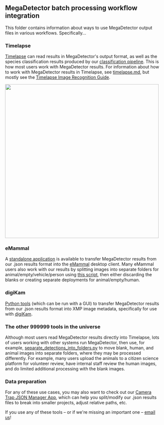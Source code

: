 ## MegaDetector batch processing workflow integration

This folder contains information about ways to use MegaDetector output files in various workflows.  Specifically...

### Timelapse

[Timelapse](http://saul.cpsc.ucalgary.ca/timelapse/) can read results in MegaDetector's output format, as well as the species classification results produced by our [classification pipeline](https://github.com/agentmorris/MegaDetector/tree/main/megadetector/classification).  This is how most users work with MegaDetector results.  For information about how to work with MegaDetector results in Timelapse, see [timelapse.md](timelapse.md), but mostly see the [Timelapse Image Recognition Guide](https://saul.cpsc.ucalgary.ca/timelapse/pmwiki.php?n=Main.ImageRecognition).

<img src="../../../images/recognitionInTimelapse.jpg" width="500px;">


### eMammal

A [standalone application](https://github.com/agentmorris/MegaDetector/tree/main/megadetector/api/batch_processing/integration/eMammal) is available to transfer MegaDetector results from our .json results format into the [eMammal](https://emammal.si.edu/) desktop client.  Many eMammal users also work with our results by splitting images into separate folders for animal/empty/vehicle/person using [this script](https://github.com/agentmorris/MegaDetector/blob/main/megadetector/postprocessing/separate_detections_into_folders.py), then either discarding the blanks or creating separate deployments for animal/empty/human.

### digiKam

[Python tools](digiKam/README.md) (which can be run with a GUI) to transfer MegaDetector results from our .json results format into XMP image metadata, specifically for use with [digiKam](https://www.digikam.org/).

### The other 999999 tools in the universe

Although most users read MegaDetector results directly into Timelapse, lots of users working with other systems run MegaDetector, then use, for example, [separate_detections_into_folders.py](https://github.com/agentmorris/MegaDetector/blob/main/megadetector/postprocessing/separate_detections_into_folders.py) to move blank, human, and animal images into separate folders, where they may be processed differently.  For example, many users upload the animals to a citizen science platform for volunteer review, have internal staff review the human images, and do limited additional processing with the blank images.

### Data preparation

For any of these use cases, you may also want to check out our [Camera Trap JSON Manager App](https://github.com/agentmorris/MegaDetector/blob/main/megadetector/postprocessing/CameraTrapJsonManagerApp.md), which can help you split/modify our .json results files to break into smaller projects, adjust relative paths, etc.

If you use any of these tools &ndash; or if we're missing an important one &ndash; <a href="mailto:cameratraps@lila.science">email us</a>!


